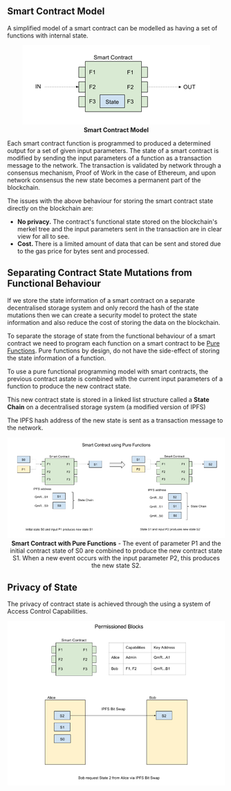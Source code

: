 ## Smart Contract Model

A simplified model of a smart contract can be modelled as having a set of functions with internal state.

<p align="center">
<img src="/images/smart-contract-model.png">
<br>
<b>Smart Contract Model</b>
</p>

Each smart contract function is programmed to produced a determined output for a set of given input parameters.
The state of a smart contract is modified by sending the input parameters of a function as a transaction message to the network. The transaction is validated by network through a consensus mechanism, Proof of Work in the case of Ethereum, and upon network consensus the new state becomes a permanent part of the blockchain.

The issues with the above behaviour for storing the smart contract state directly on the blockchain are:

- <b> No privacy.</b> The contract's functional state stored on the blockchain's merkel tree and the input parameters sent in the transaction are in clear view for all to see.
- <b> Cost. </b> There is a limited amount of data that can be sent and stored due to the gas price for bytes sent and processed.

## Separating Contract State Mutations from Functional Behaviour

If we store the state information of a smart contract on a separate decentralised storage system and only record the hash of the state mutations then we can create a security model to protect the state information and also reduce the cost of storing the data on the blockchain.

To separate the storage of state from the functional behaviour of a smart contract we need to program each function on a smart contract to be [Pure Functions](https://en.wikipedia.org/wiki/Pure_function). Pure functions by design, do not have the side-effect of storing the state information of a function.

To use a pure functional programming model with smart contracts, the previous contract astate is combined with the current input parameters of a function to produce the new contract state.

This new contract state is stored in a linked list structure called a <b>State Chain</b> on a decentralised storage system (a modified version of IPFS)

The IPFS hash address of the new state is sent as a transaction message to the network.

<p align="center">
<img src="/images/smart-contract-using-pure-functions.png">
<br>
<b>Smart Contract with Pure Functions</b> - The event of parameter P1 and the initial contract state of S0 are combined to produce the new contract state S1. When a new event occurs with the input parameter P2, this produces the new state S2.
</p>

## Privacy of State 

The privacy of contract state is achieved through the using a system of Access Control Capabilities.   

![permissioned-blocks-capabilities](/images/permissioned-blocks-capabilities.png)

